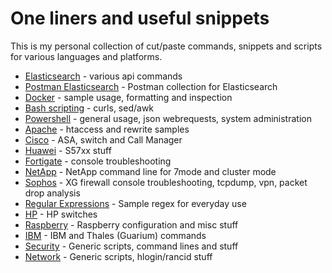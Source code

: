 # One liners and useful snippets

This is my personal collection of cut/paste commands, snippets and scripts for various languages and platforms.

- [Elasticsearch](https://github.com/Simone-Zabberoni/misc-one-liners/blob/master/ELASTICSEARCH.md) - various api commands
- [Postman Elasticsearch](https://github.com/Simone-Zabberoni/misc-one-liners/blob/master/Elasticsearch.postman_collection.json) - Postman collection for Elasticsearch
- [Docker](https://github.com/Simone-Zabberoni/misc-one-liners/blob/master/DOCKER.md) - sample usage, formatting and inspection
- [Bash scripting](https://github.com/Simone-Zabberoni/misc-one-liners/blob/master/BASH.md) - curls, sed/awk
- [Powershell](https://github.com/Simone-Zabberoni/misc-one-liners/blob/master/WIN-POWERSHELL.md) - general usage, json webrequests, system administration
- [Apache](https://github.com/Simone-Zabberoni/misc-one-liners/blob/master/WIN-POWERSHELL.md) - htaccess and rewrite samples
- [Cisco](https://github.com/Simone-Zabberoni/misc-one-liners/blob/master/CISCO.md) - ASA, switch and Call Manager
- [Huawei](https://github.com/Simone-Zabberoni/misc-one-liners/blob/master/HUAWEI.md) - S57xx stuff
- [Fortigate](https://github.com/Simone-Zabberoni/misc-one-liners/blob/master/FORTIGATE.md) - console troubleshooting
- [NetApp](https://github.com/Simone-Zabberoni/misc-one-liners/blob/master/NETAPP.md) - NetApp command line for 7mode and cluster mode
- [Sophos](https://github.com/Simone-Zabberoni/misc-one-liners/blob/master/SOPHOS.md) - XG firewall console troubleshooting, tcpdump, vpn, packet drop analysis
- [Regular Expressions](https://github.com/Simone-Zabberoni/misc-one-liners/blob/master/REGEX.md) - Sample regex for everyday use
- [HP](https://github.com/Simone-Zabberoni/misc-one-liners/blob/master/HP.md) - HP switches
- [Raspberry](https://github.com/Simone-Zabberoni/misc-one-liners/blob/master/RASPBERRY.md) - Raspberry configuration and misc stuff
- [IBM](https://github.com/Simone-Zabberoni/misc-one-liners/blob/master/IBM.md) - IBM and Thales (Guarium) commands
- [Security](https://github.com/Simone-Zabberoni/misc-one-liners/blob/master/IBM.md) - Generic scripts, command lines and stuff 
- [Network](https://github.com/Simone-Zabberoni/misc-one-liners/blob/master/IBM.md) - Generic scripts, hlogin/rancid stuff
